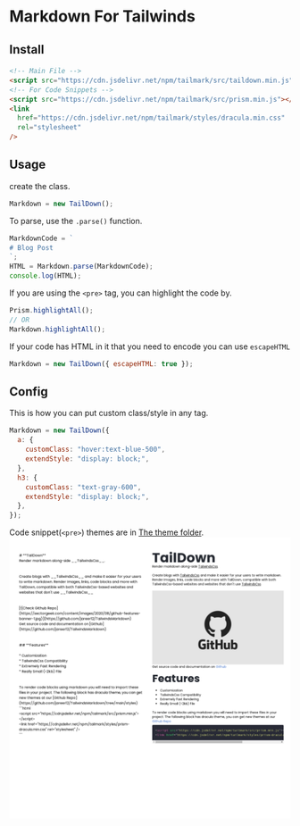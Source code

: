 # Markdown For Tailwinds

## Install

```html
<!-- Main File -->
<script src="https://cdn.jsdelivr.net/npm/tailmark/src/taildown.min.js"></script>
<!-- For Code Snippets -->
<script src="https://cdn.jsdelivr.net/npm/tailmark/src/prism.min.js"></script>
<link
  href="https://cdn.jsdelivr.net/npm/tailmark/styles/dracula.min.css"
  rel="stylesheet"
/>
```

## Usage

create the class.

```js
Markdown = new TailDown();
```

To parse, use the `.parse()` function.

```js
MarkdownCode = `
# Blog Post
`;
HTML = Markdown.parse(MarkdownCode);
console.log(HTML);
```

If you are using the `<pre>` tag, you can highlight the code by.

```js
Prism.highlightAll();
// OR
Markdown.highlightAll();
```

If your code has HTML in it that you need to encode you can use `escapeHTML`

```js
Markdown = new TailDown({ escapeHTML: true });
```

## Config

This is how you can put custom class/style in any tag.

```js
Markdown = new TailDown({
  a: {
    customClass: "hover:text-blue-500",
    extendStyle: "display: block;",
  },
  h3: {
    customClass: "text-gray-600",
    extendStyle: "display: block;",
  },
});
```

Code snippet(`<pre>`) themes are in [The theme folder](./styles).
![Preview](./preview.png)
